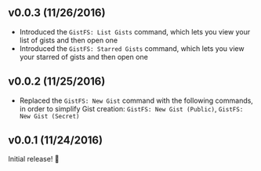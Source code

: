 ## v0.0.3 (11/26/2016)

* Introduced the `GistFS: List Gists` command, which lets you view your list of gists and then open one
* Introduced the `GistFS: Starred Gists` command, which lets you view your starred of gists and then open one

## v0.0.2 (11/25/2016)

* Replaced the `GistFS: New Gist` command with the following commands, in order to simplify Gist creation: `GistFS: New Gist (Public)`, `GistFS: New Gist (Secret)`

## v0.0.1 (11/24/2016)

Initial release! 🎉
